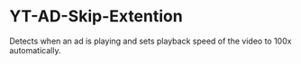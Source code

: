 # YT-AD-Skip-Extention
Detects when an ad is playing and sets playback speed of the video to 100x automatically.

